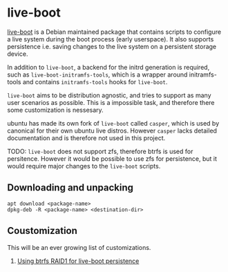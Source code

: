 # live-boot

[live-boot](https://manpages.ubuntu.com/manpages/jammy/man7/live-boot.7.html) 
is a Debian maintained package that contains scripts to 
configure a live system during the boot process (early userspace). It also 
supports persistence i.e. saving changes to the live system on a persistent 
storage device. 

In addition to `live-boot`, a backend for the initrd generation is required, 
such as `live-boot-initramfs-tools`, which is a wrapper around initramfs-tools 
and contains `initramfs-tools` hooks for `live-boot`.

`live-boot` aims to be distribution agnostic, and tries to support as many 
user scenarios as possible. This is a impossible task, and therefore there 
some customization is nessesary.

ubuntu has made its own fork of `live-boot` called `casper`, which is used
by canonical for their own ubuntu live distros. However `casper` lacks detailed 
documentation and is therefore not used in this project.

TODO: `live-boot` does not support zfs, therefore btrfs is used for persitence. 
However it would be possible to use zfs for persistence, but it would require
major changes to the `live-boot` scripts.

## Downloading and unpacking 
```
apt download <package-name>
dpkg-deb -R <package-name> <destination-dir>
```

## Coustomization

This will be an ever growing list of customizations.

1. [Using btrfs RAID1 for live-boot persistence](/live-boot/btrfs-raid-persistence.md)



